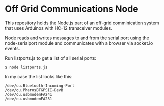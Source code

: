 # Off Grid Communications Node

This repository holds the Node.js part of an off-grid comminication system that uses Arduinos with HC-12 transceiver modules.

Node reads and writes messages to and from the serial port using the node-serialport module and communicates with a browser via socket.io events.

Run listports.js to get a list of all serial ports:

```
$ node listports.js
```
In my case the list looks like this:

```
/dev/cu.Bluetooth-Incoming-Port
/dev/cu.PharosBTGPSII-DevB
/dev/cu.usbmodemFA241
/dev/cu.usbmodemFA231
```



